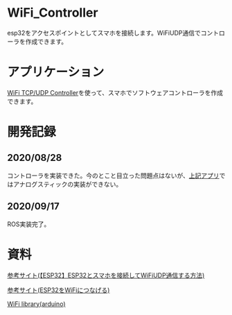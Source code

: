 # WiFi_Controller
esp32をアクセスポイントとしてスマホを接続します。WiFiUDP通信でコントローラを作成できます。
# アプリケーション
[WiFi TCP/UDP Controller](https://play.google.com/store/apps/details?id=udpcontroller.nomal&hl=ja)を使って、スマホでソフトウェアコントローラを作成できます。
# 開発記録
## 2020/08/28
コントローラを実装できた。今のとこと目立った問題点はないが、[上記アプリ](https://play.google.com/store/apps/details?id=udpcontroller.nomal&hl=ja)ではアナログスティックの実装ができない。
## 2020/09/17
ROS実装完了。
# 資料
[参考サイト(【ESP32】ESP32とスマホを接続してWiFiUDP通信する方法)](http://rikoubou.hatenablog.com/entry/2017/05/31/190024)

[参考サイト(ESP32をWiFiにつなげる)](https://qiita.com/hilucky/items/3e74d28c03d71f2f3caa)

[WiFi library(arduino)](https://www.arduino.cc/en/Reference/WiFi)